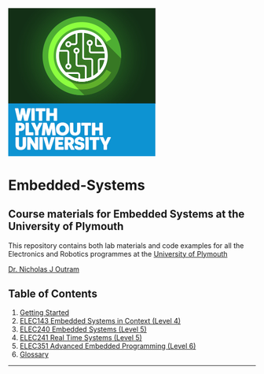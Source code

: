 <img src="img/Icon-jpg-small.jpg" width="300px">

# Embedded-Systems

## Course materials for Embedded Systems at the University of Plymouth

This repository contains both lab materials and code examples for all the Electronics and Robotics programmes at the [University of Plymouth](https://www.plymouth.ac.uk/schools/school-of-engineering-computing-and-mathematics/staff-directory)

[Dr. Nicholas J Outram](https://www.plymouth.ac.uk/staff/nicholas-outram)

## Table of Contents

1. [Getting Started](./getting_started/README.md)
1. [ELEC143 Embedded Systems in Context (Level 4)](./level4/readme.md)
1. [ELEC240 Embedded Systems (Level 5)](./level5/readme.md)
1. [ELEC241 Real Time Systems (Level 5)](./level5/readme.md)
1. [ELEC351 Advanced Embedded Programming (Level 6)](./level6/readme.md)
1. [Glossary](glossary/README.md)

---










